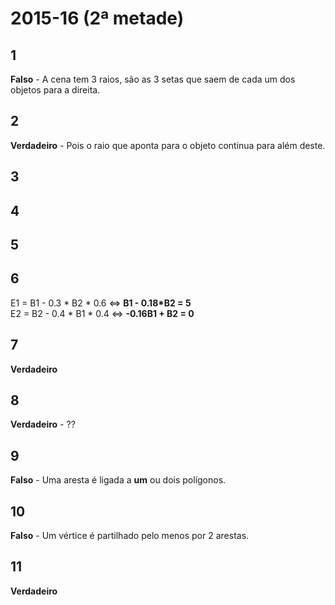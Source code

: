 # 2015-16 (2ª metade)

## 1

**Falso** - A cena tem 3 raios, são as 3 setas que saem de cada um dos objetos para a direita.

## 2

**Verdadeiro** - Pois o raio que aponta para o objeto continua para além deste.


## 3


## 4


## 5



## 6

E1 = B1 - 0.3 * B2 * 0.6 <=> **B1 - 0.18*B2 = 5** <br>
E2 = B2 - 0.4 * B1 * 0.4 <=> **-0.16B1 + B2 = 0**


## 7

**Verdadeiro**


## 8

**Verdadeiro** - ??


## 9

**Falso** - Uma aresta é ligada a **um** ou dois polígonos.


## 10

**Falso** - Um vértice é partilhado pelo menos por 2 arestas.


## 11

**Verdadeiro**

